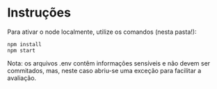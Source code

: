 # Instruções

Para ativar o node localmente, utilize os comandos (nesta pasta!):

```
npm install
npm start
```

Nota: os arquivos .env contêm informações sensíveis e não devem ser commitados, mas, neste caso abriu-se uma exceção para facilitar a avaliação.